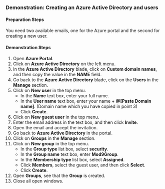 
### Demonstration: Creating an Azure Active Directory and users

#### Preparation Steps

  You need two available emails, one for the Azure portal and the second for creating a new user.

#### Demonstration Steps

1. Open **Azure Portal**.
2. Click on **Azure Active Directory** on the left menu.
3. In the **Azure Active Directory** blade, click on **Custom domain names**, and then copy the value in the **NAME** field.
4. Go back to the **Azure Active Directory** blade, click on the **Users** in the **Manage** section.
5. Click on **New user** in the top menu.
    - In the **Name** text box, enter your full name.
    - In the **User name** text box, enter your name + **@[Paste Domain name]**. (Domain name which you have copied in point 3)
    - Click **Create**.
6. Click on **New guest user** in the top menu.
7. Enter the email address in the text box, and then click **Invite**.
8. Open the email and accept the invitation.
9. Go back to **Azure Active Directory** in the portal.
10. Click on **Groups** in the **Manage** section.
11. Click on **New group** in the top menu.
    - In the **Group type** list box, select **security**.
    - In the **Group name** text box, enter **Mod9Group**.
    - In the **Membership type** list box, select **Assigned**.
    - Click **Members**, select the guest user, and then click **Select**.
    - Click **Create**.
12. Open **Groups**, see that the **Group** is created.
13. Close all open windows.

